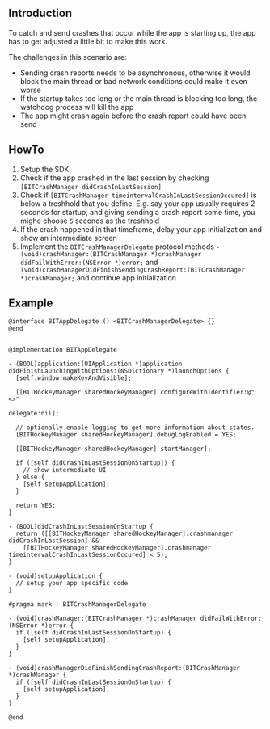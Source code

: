 ## Introduction

To catch and send crashes that occur while the app is starting up, the app has to get adjusted a little bit to make this work.

The challenges in this scenario are:

- Sending crash reports needs to be asynchronous, otherwise it would block the main thread or bad network conditions could make it even worse
- If the startup takes too long or the main thread is blocking too long, the watchdog process will kill the app
- The app might crash again before the crash report could have been send


## HowTo

1. Setup the SDK
2. Check if the app crashed in the last session by checking `[BITCrashManager didCrashInLastSession]`
3. Check if `[BITCrashManager timeintervalCrashInLastSessionOccured]` is below a treshhold that you define. E.g. say your app usually requires 2 seconds for startup, and giving sending a crash report some time, you mighe choose `5` seconds as the treshhold
4. If the crash happened in that timeframe, delay your app initialization and show an intermediate screen
5. Implement the `BITCrashManagerDelegate` protocol methods `- (void)crashManager:(BITCrashManager *)crashManager didFailWithError:(NSError *)error;` and `- (void)crashManagerDidFinishSendingCrashReport:(BITCrashManager *)crashManager;` and continue app initialization

## Example

	@interface BITAppDelegate () <BITCrashManagerDelegate> {}
	@end
	
	
	@implementation BITAppDelegate
	
	- (BOOL)application:(UIApplication *)application didFinishLaunchingWithOptions:(NSDictionary *)launchOptions {
	  [self.window makeKeyAndVisible];
	
	  [[BITHockeyManager sharedHockeyManager] configureWithIdentifier:@"<>"
	                                                         delegate:nil];
	  
	  // optionally enable logging to get more information about states.
	  [BITHockeyManager sharedHockeyManager].debugLogEnabled = YES;
	
	  [[BITHockeyManager sharedHockeyManager] startManager];
	  
	  if ([self didCrashInLastSessionOnStartup]) {
	  	// show intermediate UI
	  } else {
	  	[self setupApplication];
	  }
	  
	  return YES;
	}
	
	- (BOOL)didCrashInLastSessionOnStartup {
	  return ([[BITHockeyManager sharedHockeyManager].crashmanager didCrashInLastSession] &&
	  	[[BITHockeyManager sharedHockeyManager].crashmanager timeintervalCrashInLastSessionOccured] < 5);
	}
	
	- (void)setupApplication {
	  // setup your app specific code
	}
	
	#pragma mark - BITCrashManagerDelegate
	
	- (void)crashManager:(BITCrashManager *)crashManager didFailWithError:(NSError *)error {
	  if ([self didCrashInLastSessionOnStartup) {
	    [self setupApplication];
	  }
	}
	
	- (void)crashManagerDidFinishSendingCrashReport:(BITCrashManager *)crashManager {
	  if ([self didCrashInLastSessionOnStartup) {
	    [self setupApplication];
	  }
	}
	
	@end

